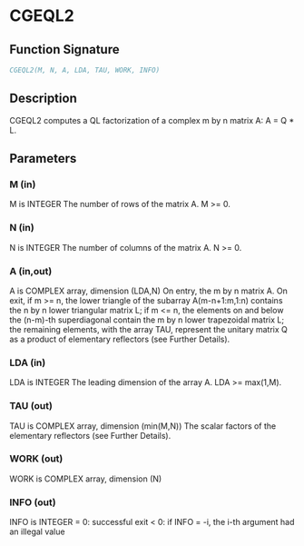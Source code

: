 # CGEQL2

## Function Signature

```fortran
CGEQL2(M, N, A, LDA, TAU, WORK, INFO)
```

## Description


 CGEQL2 computes a QL factorization of a complex m by n matrix A:
 A = Q * L.

## Parameters

### M (in)

M is INTEGER The number of rows of the matrix A. M >= 0.

### N (in)

N is INTEGER The number of columns of the matrix A. N >= 0.

### A (in,out)

A is COMPLEX array, dimension (LDA,N) On entry, the m by n matrix A. On exit, if m >= n, the lower triangle of the subarray A(m-n+1:m,1:n) contains the n by n lower triangular matrix L; if m <= n, the elements on and below the (n-m)-th superdiagonal contain the m by n lower trapezoidal matrix L; the remaining elements, with the array TAU, represent the unitary matrix Q as a product of elementary reflectors (see Further Details).

### LDA (in)

LDA is INTEGER The leading dimension of the array A. LDA >= max(1,M).

### TAU (out)

TAU is COMPLEX array, dimension (min(M,N)) The scalar factors of the elementary reflectors (see Further Details).

### WORK (out)

WORK is COMPLEX array, dimension (N)

### INFO (out)

INFO is INTEGER = 0: successful exit < 0: if INFO = -i, the i-th argument had an illegal value

